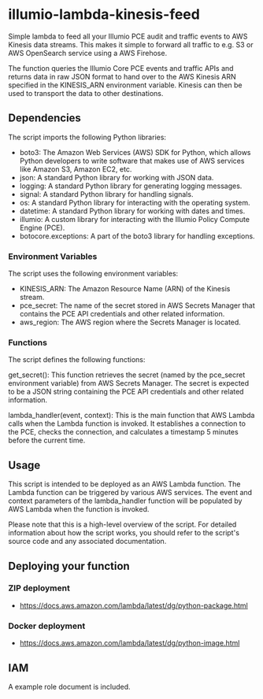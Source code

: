 # illumio-lambda-kinesis-feed

Simple lambda to feed all your Illumio PCE audit and traffic events to AWS Kinesis data streams.
This makes it simple to forward all traffic to e.g. S3 or AWS OpenSearch service using a AWS Firehose.

The function queries the Illumio Core PCE events and traffic APIs and returns data in raw JSON format
to hand over to the AWS Kinesis ARN specified in the KINESIS_ARN environment variable. Kinesis can then
be used to transport the data to other destinations.

## Dependencies
The script imports the following Python libraries:

* boto3: The Amazon Web Services (AWS) SDK for Python, which allows Python developers to write software that makes use of AWS services like Amazon S3, Amazon EC2, etc.
* json: A standard Python library for working with JSON data.
* logging: A standard Python library for generating logging messages.
* signal: A standard Python library for handling signals.
* os: A standard Python library for interacting with the operating system.
* datetime: A standard Python library for working with dates and times.
* illumio: A custom library for interacting with the Illumio Policy Compute Engine (PCE).
* botocore.exceptions: A part of the boto3 library for handling exceptions.

### Environment Variables

The script uses the following environment variables:

* KINESIS_ARN: The Amazon Resource Name (ARN) of the Kinesis stream.
* pce_secret: The name of the secret stored in AWS Secrets Manager that contains the PCE API credentials and other related information.
* aws_region: The AWS region where the Secrets Manager is located.

### Functions
The script defines the following functions:

get_secret(): This function retrieves the secret (named by the pce_secret environment variable) from AWS Secrets Manager. The secret is expected to be a JSON string containing the PCE API credentials and other related information.

lambda_handler(event, context): This is the main function that AWS Lambda calls when the Lambda function is invoked. It establishes a connection to the PCE, checks the connection, and calculates a timestamp 5 minutes before the current time.

## Usage
This script is intended to be deployed as an AWS Lambda function. The Lambda function can be triggered by various AWS services. The event and context parameters of the lambda_handler function will be populated by AWS Lambda when the function is invoked.

Please note that this is a high-level overview of the script. For detailed information about how the script works, you should refer to the script's source code and any associated documentation.

## Deploying your function

### ZIP deployment

* https://docs.aws.amazon.com/lambda/latest/dg/python-package.html

### Docker deployment

* https://docs.aws.amazon.com/lambda/latest/dg/python-image.html

## IAM

A example role document is included.